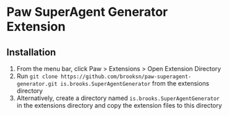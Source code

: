 # Paw SuperAgent Generator Extension

## Installation

1. From the menu bar, click Paw > Extensions > Open Extension Directory 
2. Run ```git clone https://github.com/brooksn/paw-superagent-generator.git is.brooks.SuperAgentGenerator``` from the extensions directory 
3. Alternatively, create a directory named ```is.brooks.SuperAgentGenerator``` in the extensions directory and copy the extension files to this directory 

